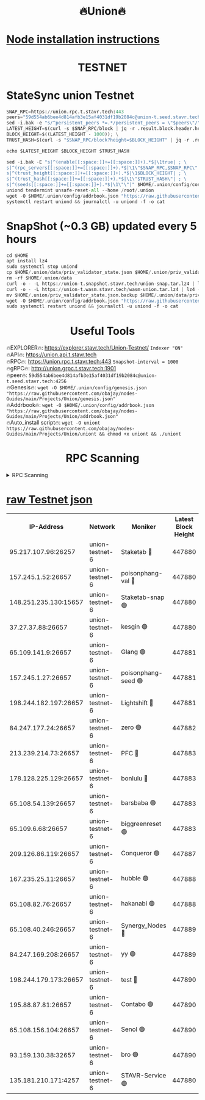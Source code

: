 <h1 align="center"> 🔥Union🔥</h1>

[Node installation instructions](https://github.com/obajay/nodes-Guides/tree/main/Projects/Union)
=

<h1 align="center"> TESTNET</h1>

# StateSync union Testnet
```python
SNAP_RPC=https://union.rpc.t.stavr.tech:443
peers="59d554ab6bee4d814afb3e15af4031df19b2084c@union-t.seed.stavr.tech:4256"
sed -i.bak -e "s/^persistent_peers *=.*/persistent_peers = \"$peers\"/" $HOME/.union/config/config.toml
LATEST_HEIGHT=$(curl -s $SNAP_RPC/block | jq -r .result.block.header.height); \
BLOCK_HEIGHT=$((LATEST_HEIGHT - 1000)); \
TRUST_HASH=$(curl -s "$SNAP_RPC/block?height=$BLOCK_HEIGHT" | jq -r .result.block_id.hash)

echo $LATEST_HEIGHT $BLOCK_HEIGHT $TRUST_HASH

sed -i.bak -E "s|^(enable[[:space:]]+=[[:space:]]+).*$|\1true| ; \
s|^(rpc_servers[[:space:]]+=[[:space:]]+).*$|\1\"$SNAP_RPC,$SNAP_RPC\"| ; \
s|^(trust_height[[:space:]]+=[[:space:]]+).*$|\1$BLOCK_HEIGHT| ; \
s|^(trust_hash[[:space:]]+=[[:space:]]+).*$|\1\"$TRUST_HASH\"| ; \
s|^(seeds[[:space:]]+=[[:space:]]+).*$|\1\"\"|" $HOME/.union/config/config.toml
uniond tendermint unsafe-reset-all --home /root/.union
wget -O $HOME/.union/config/addrbook.json "https://raw.githubusercontent.com/obajay/nodes-Guides/main/Projects/Union/addrbook.json"
systemctl restart uniond && journalctl -u uniond -f -o cat
```
# SnapShot (~0.3 GB) updated every 5 hours
```python
cd $HOME
apt install lz4
sudo systemctl stop uniond
cp $HOME/.union/data/priv_validator_state.json $HOME/.union/priv_validator_state.json.backup
rm -rf $HOME/.union/data
curl -o - -L https://union-t.snapshot.stavr.tech/union-snap.tar.lz4 | lz4 -c -d - | tar -x -C $HOME/.union --strip-components 2
curl -o - -L https://union-t.wasm.stavr.tech/wasm-union.tar.lz4 | lz4 -c -d - | tar -x -C $HOME/.union --strip-components 2
mv $HOME/.union/priv_validator_state.json.backup $HOME/.union/data/priv_validator_state.json
wget -O $HOME/.union/config/addrbook.json "https://raw.githubusercontent.com/obajay/nodes-Guides/main/Projects/Union/addrbook.json"
sudo systemctl restart uniond && journalctl -u uniond -f -o cat
```
 <h1 align="center"> Useful Tools</h1>
 
🔥EXPLORER🔥: https://explorer.stavr.tech/Union-Testnet/        `Indexer "ON"` \
🔥API🔥:      https://union.api.t.stavr.tech \
🔥RPC🔥:      https://union.rpc.t.stavr.tech:443              `Snapshot-interval = 1000` \
🔥gRPC🔥:     http://union.grpc.t.stavr.tech:1901 \
🔥peer🔥:     `59d554ab6bee4d814afb3e15af4031df19b2084c@union-t.seed.stavr.tech:4256` \
🔥Genesis🔥:     `wget -O $HOME/.union/config/genesis.json "https://raw.githubusercontent.com/obajay/nodes-Guides/main/Projects/Union/genesis.json"` \
🔥Addrbook🔥: ```wget -O $HOME/.union/config/addrbook.json "https://raw.githubusercontent.com/obajay/nodes-Guides/main/Projects/Union/addrbook.json"``` \
🔥Auto_install script🔥:  `wget -O uniont https://raw.githubusercontent.com/obajay/nodes-Guides/main/Projects/Union/uniont && chmod +x uniont && ./uniont`

<h1 align="center"> RPC Scanning</h1>

<details>
<summary>RPC Scanning</summary>

<h2 align="center"> We scan nodes in real time every 4 hours. And we provide the final result of RPC endpoints.
We cannot influence the operation of these nodes in any way. </h2>


```python
If Voting Power is higher than 0 --> then the Node is a validator of the network and may be subject to attack and be a potential threat to the chain.
```
```python
We marked such validators with a red symbol
```

</details>

[raw Testnet json](https://rpc-check.uniont.stavr.tech/uniont/rpc-uniont-result.json)
=



<table><tr><th>IP-Address</th><th>Network</th><th>Moniker</th><th>Latest Block Height</th><th>Earliest Block Height</th><th>Catching Up</th><th>Tx Index</th><th>Voting Power</th><th>Scan Time</th></tr><tr><td>95.217.107.96:26257</td><td>union-testnet-6</td><td>Staketab 🔴</td><td>447880</td><td>1</td><td>False</td><td>on</td><td>1000002</td><td>2024-03-15T04:02:17.802589434UTC</td></tr><tr><td>157.245.1.52:26657</td><td>union-testnet-6</td><td>poisonphang-val 🔴</td><td>447880</td><td>1</td><td>False</td><td>on</td><td>1000000</td><td>2024-03-15T04:02:18.455578243UTC</td></tr><tr><td>148.251.235.130:15657</td><td>union-testnet-6</td><td>Staketab-snap 🟢</td><td>447880</td><td>1</td><td>False</td><td>on</td><td>0</td><td>2024-03-15T04:02:19.083717533UTC</td></tr><tr><td>37.27.37.88:26657</td><td>union-testnet-6</td><td>kesgin 🟢</td><td>447880</td><td>1</td><td>False</td><td>on</td><td>0</td><td>2024-03-15T04:02:19.407980155UTC</td></tr><tr><td>65.109.141.9:26657</td><td>union-testnet-6</td><td>Glang 🟢</td><td>447881</td><td>1</td><td>False</td><td>on</td><td>0</td><td>2024-03-15T04:02:23.848468663UTC</td></tr><tr><td>157.245.1.27:26657</td><td>union-testnet-6</td><td>poisonphang-seed 🟢</td><td>447881</td><td>1</td><td>False</td><td>on</td><td>0</td><td>2024-03-15T04:02:24.718840765UTC</td></tr><tr><td>198.244.182.197:26657</td><td>union-testnet-6</td><td>Lightshift 🔴</td><td>447881</td><td>1</td><td>False</td><td>on</td><td>1000000</td><td>2024-03-15T04:02:27.068585025UTC</td></tr><tr><td>84.247.177.24:26657</td><td>union-testnet-6</td><td>zero 🟢</td><td>447882</td><td>1</td><td>False</td><td>on</td><td>0</td><td>2024-03-15T04:02:31.746355608UTC</td></tr><tr><td>213.239.214.73:26657</td><td>union-testnet-6</td><td>PFC 🔴</td><td>447883</td><td>1</td><td>False</td><td>on</td><td>1000001</td><td>2024-03-15T04:02:36.080209493UTC</td></tr><tr><td>178.128.225.129:26657</td><td>union-testnet-6</td><td>bonlulu 🔴</td><td>447883</td><td>1</td><td>False</td><td>on</td><td>1000000</td><td>2024-03-15T04:02:36.711204048UTC</td></tr><tr><td>65.108.54.139:26657</td><td>union-testnet-6</td><td>barsbaba 🟢</td><td>447883</td><td>1</td><td>False</td><td>on</td><td>0</td><td>2024-03-15T04:02:37.075102443UTC</td></tr><tr><td>65.109.6.68:26657</td><td>union-testnet-6</td><td>biggreenreset 🟢</td><td>447883</td><td>1</td><td>False</td><td>on</td><td>0</td><td>2024-03-15T04:02:39.405881757UTC</td></tr><tr><td>209.126.86.119:26657</td><td>union-testnet-6</td><td>Conqueror 🟢</td><td>447887</td><td>1</td><td>False</td><td>on</td><td>0</td><td>2024-03-15T04:03:00.886391183UTC</td></tr><tr><td>167.235.25.11:26657</td><td>union-testnet-6</td><td>hubble 🟢</td><td>447888</td><td>1</td><td>False</td><td>on</td><td>0</td><td>2024-03-15T04:03:07.206046584UTC</td></tr><tr><td>65.108.82.76:26657</td><td>union-testnet-6</td><td>hakanabi 🟢</td><td>447888</td><td>1</td><td>False</td><td>on</td><td>0</td><td>2024-03-15T04:03:07.570249911UTC</td></tr><tr><td>65.108.40.246:26657</td><td>union-testnet-6</td><td>Synergy_Nodes 🔴</td><td>447889</td><td>1</td><td>False</td><td>on</td><td>1000001</td><td>2024-03-15T04:03:14.019289380UTC</td></tr><tr><td>84.247.169.208:26657</td><td>union-testnet-6</td><td>yy 🟢</td><td>447889</td><td>1</td><td>False</td><td>on</td><td>0</td><td>2024-03-15T04:03:14.315408167UTC</td></tr><tr><td>198.244.179.173:26657</td><td>union-testnet-6</td><td>test 🔴</td><td>447890</td><td>1</td><td>False</td><td>on</td><td>1000001</td><td>2024-03-15T04:03:16.661671130UTC</td></tr><tr><td>195.88.87.81:26657</td><td>union-testnet-6</td><td>Contabo 🟢</td><td>447890</td><td>1</td><td>False</td><td>on</td><td>0</td><td>2024-03-15T04:03:16.975343580UTC</td></tr><tr><td>65.108.156.104:26657</td><td>union-testnet-6</td><td>Senol 🟢</td><td>447890</td><td>1</td><td>False</td><td>on</td><td>0</td><td>2024-03-15T04:03:17.337645557UTC</td></tr><tr><td>93.159.130.38:32657</td><td>union-testnet-6</td><td>bro 🟢</td><td>447890</td><td>1</td><td>False</td><td>on</td><td>0</td><td>2024-03-15T04:03:17.641419883UTC</td></tr><tr><td>135.181.210.171:4257</td><td>union-testnet-6</td><td>STAVR-Service 🟢</td><td>447880</td><td>444001</td><td>False</td><td>on</td><td>0</td><td>2024-03-15T04:02:18.849874954UTC</td></tr></table>

